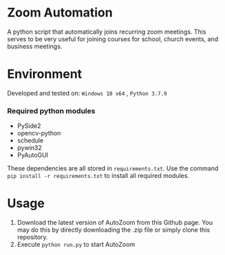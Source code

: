 # Zoom Automation

A python script that automatically joins recurring zoom meetings. This serves to be very useful for joining courses for school, church events, and business meetings.

# Environment

Developed and tested on: `Windows 10 x64` , `Python 3.7.9`

### Required python modules
+ PySide2
+ opencv-python
+ schedule
+ pywin32
+ PyAutoGUI

These dependencies are all stored in `requirements.txt`. Use the command `pip install -r requirements.txt` to install all required modules.

# Usage
1. Download the latest version of AutoZoom from this Github page. You may do this by directly downloading the .zip file or simply clone this repository.
2. Execute `python run.py` to start AutoZoom